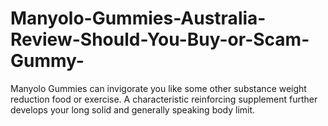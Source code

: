 # Manyolo-Gummies-Australia-Review-Should-You-Buy-or-Scam-Gummy-
Manyolo Gummies can invigorate you like some other substance weight reduction food or exercise. A characteristic reinforcing supplement further develops your long solid and generally speaking body limit. 
